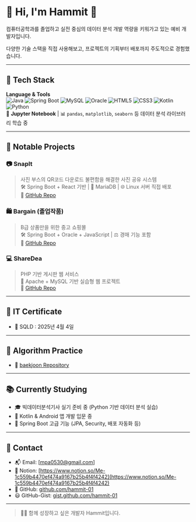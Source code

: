 # 👋 Hi, I'm Hammit 🐣

컴퓨터공학과를 졸업하고 실전 중심의 데이터 분석 개발 역량을 키워가고 있는 예비 개발자입니다.

다양한 기술 스택을 직접 사용해보고, 프로젝트의 기획부터 배포까지 주도적으로 경험했습니다.

---

## 🧰 Tech Stack

**Language & Tools**  
![Java](https://img.shields.io/badge/Java-007396?style=flat&logo=java&logoColor=white)
![Spring Boot](https://img.shields.io/badge/Spring_Boot-6DB33F?style=flat&logo=spring-boot&logoColor=white)
![MySQL](https://img.shields.io/badge/MySQL-4479A1?style=flat&logo=mysql&logoColor=white)
![Oracle](https://img.shields.io/badge/Oracle-F80000?style=flat&logo=oracle&logoColor=white)
![HTML5](https://img.shields.io/badge/HTML5-E34F26?style=flat&logo=html5&logoColor=white)
![CSS3](https://img.shields.io/badge/CSS3-1572B6?style=flat&logo=css3&logoColor=white)
![Kotlin](https://img.shields.io/badge/Kotlin-7F52FF?style=flat&logo=kotlin&logoColor=white)
![Python](https://img.shields.io/badge/Python-3776AB?style=flat&logo=python&logoColor=white)  
🧪 **Jupyter Notebook** | 📊 `pandas`, `matplotlib`, `seaborn` 등 데이터 분석 라이브러리 학습 중

---

## 🧸 Notable Projects

### 📷 SnapIt
> 사진 부스의 QR코드 다운로드 불편함을 해결한 사진 공유 시스템  
🛠 Spring Boot + React 기반 | 💾 MariaDB | 🌐 Linux 서버 직접 배포  
🔗 [GitHub Repo](https://github.com/hammit-01/SnapIt)

### 🛍️ Bargain (졸업작품)
> B급 상품만을 위한 중고 쇼핑몰  
🛠 Spring Boot + Oracle + JavaScript | ⚖️ 경매 기능 포함  
🔗 [GitHub Repo](https://github.com/hammit-01/Bargain)

### 💻 ShareDea
> PHP 기반 게시판 웹 서비스  
🔧 Apache + MySQL 기반 실습형 웹 프로젝트  
🔗 [GitHub Repo](https://github.com/hammit-01/ShareDea)

---

## :card_index: IT Certificate

- :bookmark_tabs: SQLD : 2025년 4월 4일

---

## 🧠 Algorithm Practice

- 📘 [baekjoon Repository](https://github.com/hammit-01/baekjoon)  

---

## 📚 Currently Studying

- 🎓 빅데이터분석기사 실기 준비 중 (Python 기반 데이터 분석 실습)
- 📱 Kotlin & Android 앱 개발 입문 중
- 🔐 Spring Boot 고급 기능 (JPA, Security, 배포 자동화 등)

---

## 📌 Contact

- 📬 Email: [mpa0530@gmail.com]
- 🧾 Notion: [https://www.notion.so/Me-1c559b4470ef474a9167b25b4f4f4242](https://www.notion.so/Me-1c559b4470ef474a9167b25b4f4f4242)
- 🐙 GitHub: [github.com/hammit-01](https://github.com/hammit-01)
- :smiley: GitHub-Gist: [gist.github.com/hammit-01](https://gist.github.com/hammit-01)

---

> 🙋‍♀️ 함께 성장하고 싶은 개발자 Hammit입니다.
